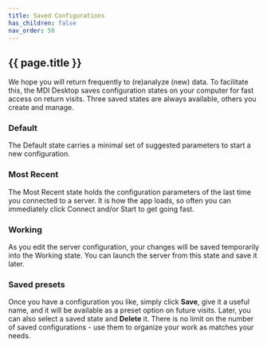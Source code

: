 ```yaml
---
title: Saved Configurations
has_children: false
nav_order: 50
---
```


## {{ page.title }}

We hope you will return frequently
to (re)analyze (new) data. To facilitate
this, the MDI Desktop saves configuration states on your computer 
for fast access on return visits. 
Three saved states are always available, others you
create and manage.

### Default

The Default state carries a minimal set of suggested
parameters to start a new configuration.

### Most Recent

The Most Recent state holds the configuration parameters
of the last time you connected to a server. It is how the app loads, 
so often you can immediately click Connect and/or Start to get going fast.

### Working

As you edit the server configuration, your changes will
be saved temporarily into the Working state.  You can launch
the server from this state and save it later.

### Saved presets

Once you have a configuration you like, simply
click **Save**, give it a useful name, and it will be
available as a preset option on future visits.
Later, you can also select a saved state and **Delete** it.
There is no limit on the number of saved configurations - 
use them to organize your work as matches your needs.
